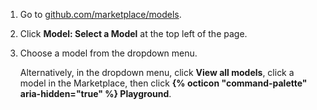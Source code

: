 1. Go to [github.com/marketplace/models](https://github.com/marketplace/models).
1. Click **Model: Select a Model** at the top left of the page.
1. Choose a model from the dropdown menu.

   Alternatively, in the dropdown menu, click **View all models**, click a model in the Marketplace, then click **{% octicon "command-palette" aria-hidden="true" %} Playground**.
